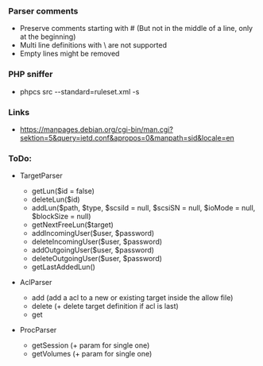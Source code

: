 ### Parser comments
* Preserve comments starting with # (But not in the middle of a line, only at the beginning)
* Multi line definitions with \ are not supported
* Empty lines might be removed

### PHP sniffer
* phpcs src --standard=ruleset.xml -s

### Links
* https://manpages.debian.org/cgi-bin/man.cgi?sektion=5&query=ietd.conf&apropos=0&manpath=sid&locale=en

### ToDo:
* TargetParser
    * getLun($id = false)
    * deleteLun($id)
    * addLun($path, $type, $scsiId = null, $scsiSN = null, $ioMode = null, $blockSize = null)
    * getNextFreeLun($target)
    * addIncomingUser($user, $password)
    * deleteIncomingUser($user, $password)
    * addOutgoingUser($user, $password)
    * deleteOutgoingUser($user, $password)
    * getLastAddedLun()
    
* AclParser
    * add (add a acl to a new or existing target inside the allow file)
    * delete (+ delete target definition if acl is last)
    * get
    
* ProcParser
    * getSession (+ param for single one)
    * getVolumes (+ param for single one)